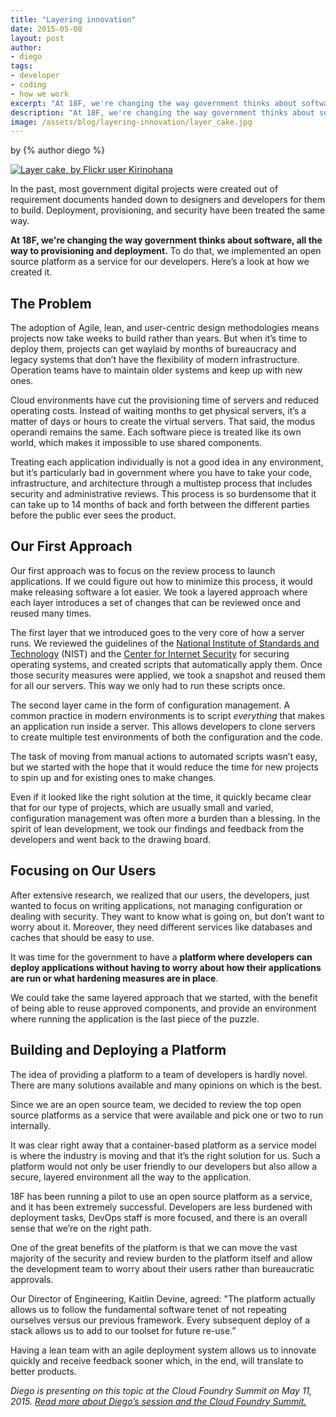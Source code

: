 ```yaml
---
title: "Layering innovation"
date: 2015-05-08
layout: post
author:
- diego
tags:
- developer
- coding
- how we work
excerpt: "At 18F, we're changing the way government thinks about software, all the way to provisioning and deployment. To do that, we implemented an open source platform as a service for our developers. Here’s a look at how we created it."
description: "At 18F, we're changing the way government thinks about software, all the way to provisioning and deployment. To do that, we implemented an open source platform as a service for our developers. Here’s a look at how we created it."
image: /assets/blog/layering-innovation/layer_cake.jpg
---
```


<p class="authors">
  by {% author diego %}
</p>

[![Layer cake, by Flickr user
Kirinohana](/assets/blog/layering-innovation/layer_cake.jpg)](https://www.flickr.com/photos/kiri_no_hana/9623594449/in/photolist-)

In the past, most government digital projects were created out of
requirement documents handed down to designers and developers for them
to build. Deployment, provisioning, and security have been treated the
same way.

**At 18F, we're changing the way government thinks about software, all
the way to provisioning and deployment.** To do that, we implemented
an open source platform as a service for our developers. Here’s a look
at how we created it.

## The Problem

The adoption of Agile, lean, and user-centric design methodologies means
projects now take weeks to build rather than years. But when it’s time
to deploy them, projects can get waylaid by months of bureaucracy and
legacy systems that don’t have the flexibility of modern infrastructure.
Operation teams have to maintain older systems and keep up with new
ones.

Cloud environments have cut the provisioning time of servers and reduced
operating costs. Instead of waiting months to get physical servers, it’s
a matter of days or hours to create the virtual servers. That said, the
modus operandi remains the same. Each software piece is treated like its
own world, which makes it impossible to use shared components.

Treating each application individually is not a good idea in any
environment, but it’s particularly bad in government where you have to
take your code, infrastructure, and architecture through a multistep
process that includes security and administrative reviews. This process
is so burdensome that it can take up to 14 months of back and forth
between the different parties before the public ever sees the product.

## Our First Approach

Our first approach was to focus on the review process to launch
applications. If we could figure out how to minimize this process, it
would make releasing software a lot easier. We took a layered approach
where each layer introduces a set of changes that can be reviewed once
and reused many times.

The first layer that we introduced goes to the very core of how a server
runs. We reviewed the guidelines of the [National Institute of Standards
and Technology](http://csrc.nist.gov/publications/PubsSPs.html) (NIST)
and the [Center for Internet Security](http://www.cisecurity.org/) for
securing operating systems, and created scripts that automatically apply
them. Once those security measures were applied, we took a snapshot and
reused them for all our servers. This way we only had to run these
scripts once.

The second layer came in the form of configuration management. A common
practice in modern environments is to script *everything* that makes
an application run inside a server. This allows developers to clone
servers to create multiple test environments of both the configuration
and the code.

The task of moving from manual actions to automated scripts wasn’t easy,
but we started with the hope that it would reduce the time for new
projects to spin up and for existing ones to make changes.

Even if it looked like the right solution at the time, it quickly became
clear that for our type of projects, which are usually small and varied,
configuration management was often more a burden than a blessing. In the
spirit of lean development, we took our findings and feedback from the
developers and went back to the drawing board.

## Focusing on Our Users

After extensive research, we realized that our users, the developers,
just wanted to focus on writing applications, not managing configuration
or dealing with security. They want to know what is going on, but don’t
want to worry about it. Moreover, they need different services like
databases and caches that should be easy to use.

It was time for the government to have a **platform where developers
can deploy applications without having to worry about how their
applications are run or what hardening measures are in place**.

We could take the same layered approach that we started, with the
benefit of being able to reuse approved components, and provide an
environment where running the application is the last piece of the
puzzle.

## Building and Deploying a Platform

The idea of providing a platform to a team of developers is hardly
novel. There are many solutions available and many opinions on which is
the best.

Since we are an open source team, we decided to review the top open
source platforms as a service that were available and pick one or two to
run internally.

It was clear right away that a container-based platform as a service
model is where the industry is moving and that it’s the right solution
for us. Such a platform would not only be user friendly to our
developers but also allow a secure, layered environment all the way to
the application.

18F has been running a pilot to use an open source platform as a
service, and it has been extremely successful. Developers are less
burdened with deployment tasks, DevOps staff is more focused, and there
is an overall sense that we’re on the right path.

One of the great benefits of the platform is that we can move the vast
majority of the security and review burden to the platform itself and
allow the development team to worry about their users rather than
bureaucratic approvals.

Our Director of Engineering, Kaitlin Devine, agreed: "The platform
actually allows us to follow the fundamental software tenet of not
repeating ourselves versus our previous framework. Every subsequent
deploy of a stack allows us to add to our toolset for future re-use.”

Having a lean team with an agile deployment system allows us to innovate
quickly and receive feedback sooner which, in the end, will translate to
better products.

*Diego is presenting on this topic at the Cloud Foundry Summit on May
11, 2015. [Read more about Diego’s session and the Cloud Foundry
Summit.](http://sched.co/2sUp)*

